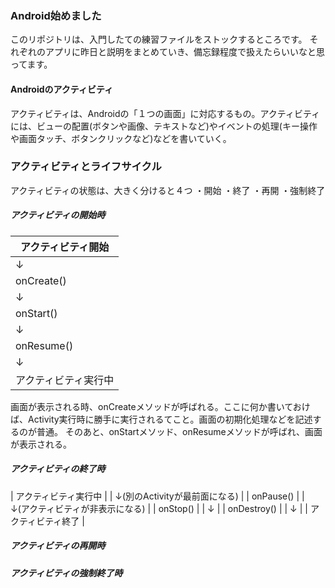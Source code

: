 ### Android始めました
このリポジトリは、入門したての練習ファイルをストックするところです。
それぞれのアプリに昨日と説明をまとめていき、備忘録程度で扱えたらいいなと思ってます。

#### Androidのアクティビティ
アクティビティは、Androidの「１つの画面」に対応するもの。アクティビティには、ビューの配置(ボタンや画像、テキストなど)やイベントの処理(キー操作や画面タッチ、ボタンクリックなど)などを書いていく。

### アクティビティとライフサイクル
アクティビティの状態は、大きく分けると４つ
・開始
・終了
・再開
・強制終了

##### アクティビティの開始時
|  アクティビティ開始  |
| ---- |
| ↓ |
|  onCreate()  |
| ↓ |
|  onStart()  |
| ↓ |
|  onResume()  |
| ↓ |
|  アクティビティ実行中  |

画面が表示される時、onCreateメソッドが呼ばれる。ここに何か書いておけば、Activity実行時に勝手に実行されるてこと。画面の初期化処理などを記述するのが普通。
そのあと、onStartメソッド、onResumeメソッドが呼ばれ、画面が表示される。

##### アクティビティの終了時
|  アクティビティ実行中  |
| ↓(別のActivityが最前面になる) |
|  onPause()  |
| ↓(アクティビティが非表示になる) |
|  onStop()  |
| ↓ |
|  onDestroy()  |
| ↓ |
|  アクティビティ終了  |



##### アクティビティの再開時

##### アクティビティの強制終了時
